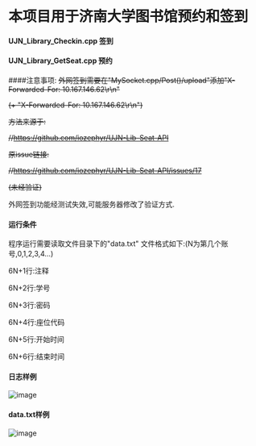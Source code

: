 # 本项目用于济南大学图书馆预约和签到
#### UJN_Library_Checkin.cpp 签到
#### UJN_Library_GetSeat.cpp 预约

####注意事项:
  ~~外网签到需要在"MySocket.cpp/Post()/upload"添加"X-Forwarded-For: 10.167.146.62\r\n"~~
  
  ~~(+ "X-Forwarded-For: 10.167.146.62\r\n")~~
  
  ~~方法来源于:~~
  
  ~~//https://github.com/iozephyr/UJN-Lib-Seat-API~~
  
  ~~原issue链接:~~
  
  ~~//https://github.com/iozephyr/UJN-Lib-Seat-API/issues/17~~
  
  ~~(未经验证)~~
  
  外网签到功能经测试失效,可能服务器修改了验证方式.



#### 运行条件

程序运行需要读取文件目录下的"data.txt"
文件格式如下:(N为第几个账号,0,1,2,3,4…)

6N+1行:注释

6N+2行:学号

6N+3行:密码

6N+4行:座位代码

6N+5行:开始时间

6N+6行:结束时间

#### 日志样例

![image](https://github.com/cym2018/Cpp_Socket/blob/master/log.jpg)

#### data.txt样例

![image](https://github.com/cym2018/Cpp_Socket/blob/master/data.jpg)
